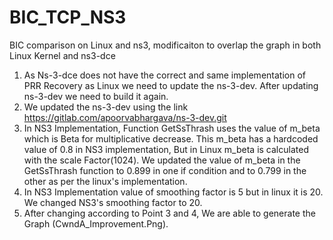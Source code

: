 # BIC_TCP_NS3
BIC comparison on Linux and ns3, modificaiton to overlap the graph in both Linux Kernel and ns3-dce

1) As Ns-3-dce does not have the correct and same  implementation of PRR Recovery as Linux we need to update the ns-3-dev. After updating ns-3-dev we need to build it again. 
2) We updated the ns-3-dev using the link https://gitlab.com/apoorvabhargava/ns-3-dev.git
3) In NS3 Implementation, Function GetSsThrash uses the value of m_beta which is Beta for multiplicative decrease. This m_beta has a hardcoded value of 0.8 in NS3 implementation, But in Linux m_beta is calculated with the scale Factor(1024). We updated the value of m_beta in the GetSsThrash function to 0.899 in one if condition and to 0.799 in the other as per the linux's implementation.
4) In NS3 Implementation value of smoothing factor is 5 but in linux it is 20. We changed NS3's smoothing factor to 20.
5) After changing according to Point 3 and 4, We are able to generate the Graph (CwndA_Improvement.Png).


